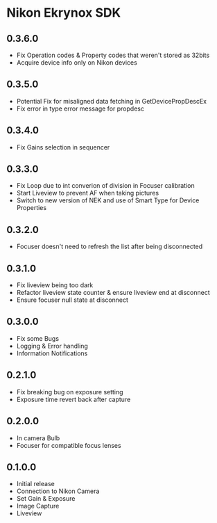 ﻿# Nikon Ekrynox SDK

## 0.3.6.0
- Fix Operation codes & Property codes that weren't stored as 32bits
- Acquire device info only on Nikon devices


## 0.3.5.0
- Potential Fix for misaligned data fetching in GetDevicePropDescEx
- Fix error in type error message for propdesc


## 0.3.4.0
- Fix Gains selection in sequencer


## 0.3.3.0
- Fix Loop due to int converion of division in Focuser calibration
- Start Liveview to prevent AF when taking pictures
- Switch to new version of NEK and use of Smart Type for Device Properties


## 0.3.2.0
- Focuser doesn't need to refresh the list after being disconnected


## 0.3.1.0
- Fix liveview being too dark
- Refactor liveview state counter & ensure liveview end at disconnect
- Ensure focuser null state at disconnect


## 0.3.0.0
- Fix some Bugs
- Logging & Error handling
- Information Notifications


## 0.2.1.0
- Fix breaking bug on exposure setting
- Exposure time revert back after capture


## 0.2.0.0
- In camera Bulb
- Focuser for compatible focus lenses


## 0.1.0.0
- Initial release
- Connection to Nikon Camera
- Set Gain & Exposure
- Image Capture
- Liveview

